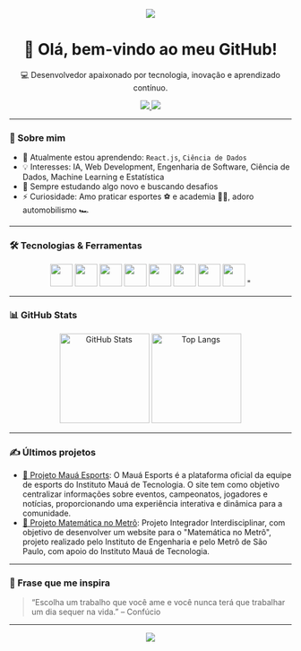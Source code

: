<!-- Banner opcional -->
<p align="center">
  <img src="https://capsule-render.vercel.app/api?type=waving&color=0d1117&height=200&section=header&text=Olá,%20eu%20sou%20Gustavo%20Seripierri!&fontColor=ffffff&fontSize=40&fontAlignY=35" />
</p>

<!-- Saudações -->
<h1 align="center">👋 Olá, bem-vindo ao meu GitHub!</h1>
<p align="center">💻 Desenvolvedor apaixonado por tecnologia, inovação e aprendizado contínuo.</p>

<!-- Contatos e redes -->
<p align="center">
  <a href="https://www.linkedin.com/in/gustavo-seripierri-da-conceição/" target="_blank">
    <img src="https://img.shields.io/badge/-LinkedIn-%230077B5?style=for-the-badge&logo=linkedin&logoColor=white" />
  </a>
  <a href="mailto:gustavoseripierri@gmail.com">
    <img src="https://img.shields.io/badge/-Email-%23333?style=for-the-badge&logo=gmail&logoColor=white" />
  </a>
</p>

---

### 🚀 Sobre mim

- 🌱 Atualmente estou aprendendo: `React.js`, `Ciência de Dados`
- 💡 Interesses: IA, Web Development, Engenharia de Software, Ciência de Dados, Machine Learning e Estatística
- 📘 Sempre estudando algo novo e buscando desafios
- ⚡ Curiosidade: Amo praticar esportes ⚽ e academia 🏋️‍♀️, adoro automobilismo 🏎

---

### 🛠️ Tecnologias & Ferramentas

<p align="center">
  <img src="https://cdn.jsdelivr.net/gh/devicons/devicon/icons/java/java-original.svg" height="40" />
  <img src="https://cdn.jsdelivr.net/gh/devicons/devicon/icons/javascript/javascript-original.svg" height="40" />
  <img src="https://cdn.jsdelivr.net/gh/devicons/devicon/icons/python/python-original.svg" height="40" />
  <img src="https://cdn.jsdelivr.net/gh/devicons/devicon/icons/html5/html5-original.svg" height="40" />
  <img src="https://cdn.jsdelivr.net/gh/devicons/devicon/icons/css3/css3-original.svg" height="40" />
  <img src="https://cdn.jsdelivr.net/gh/devicons/devicon/icons/react/react-original.svg" height="40" />
  <img src="https://cdn.jsdelivr.net/gh/devicons/devicon/icons/nodejs/nodejs-original.svg" height="40" />  
  <img src="https://cdn.jsdelivr.net/gh/devicons/devicon@latest/icons/anaconda/anaconda-original.svg" height="40" />
"
          
</p>

---

### 📊 GitHub Stats

<p align="center">
  <img src="https://github-readme-stats.vercel.app/api?username=GustavoSeripierri&show_icons=true&theme=github_dark" alt="GitHub Stats" height="160"/>
  <img src="https://github-readme-stats.vercel.app/api/top-langs/?username=GustavoSeripierri&layout=compact&langs_count=6&theme=github_dark" alt="Top Langs" height="160"/>
</p>

---

### ✍️ Últimos projetos

- [🔗 Projeto Mauá Esports](https://github.com/PIMauaEsports2025/Maua-Esports-2025): O Mauá Esports é a plataforma oficial da equipe de esports do Instituto Mauá de Tecnologia. O site tem como objetivo centralizar informações sobre eventos, campeonatos, jogadores e notícias, proporcionando uma experiência interativa e dinâmica para a comunidade.
- [🔗 Projeto Matemática no Metrô](https://github.com/IMT-PII-2-Semestre/matematica-no-metro): Projeto Integrador Interdisciplinar, com objetivo de desenvolver um website para o "Matemática no Metrô", projeto realizado pelo Instituto de Engenharia e pelo Metrô de São Paulo, com apoio do Instituto Mauá de Tecnologia.
  
---

### 💬 Frase que me inspira

> “Escolha um trabalho que você ame e você nunca terá que trabalhar um dia sequer na vida.” – Confúcio

---

<p align="center">
  <img src="https://capsule-render.vercel.app/api?type=waving&color=0d1117&height=100&section=footer"/>
</p>
